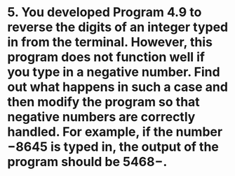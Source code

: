 # 5. You developed Program 4.9 to reverse the digits of an integer typed in from the terminal. However, this program does not function well if you type in a negative number. Find out what happens in such a case and then modify the program so that negative numbers are correctly handled. For example, if the number −8645 is typed in, the output of the program should be 5468−.
